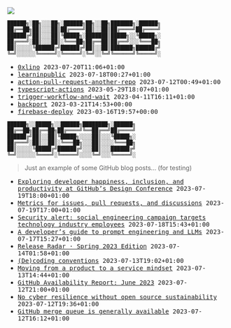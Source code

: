 <img src="https://github-profile-trophy.vercel.app/?username=0xlino&theme=onedark"/>

```
██████╗░██╗░░░██╗░██████╗██╗░░██╗███████╗░██████╗
██╔══██╗██║░░░██║██╔════╝██║░░██║██╔════╝██╔════╝
██████╔╝██║░░░██║╚█████╗░███████║█████╗░░╚█████╗░
██╔═══╝░██║░░░██║░╚═══██╗██╔══██║██╔══╝░░░╚═══██╗
██║░░░░░╚██████╔╝██████╔╝██║░░██║███████╗██████╔╝
╚═╝░░░░░░╚═════╝░╚═════╝░╚═╝░░╚═╝╚══════╝╚═════╝░
```

<!-- PUSHES:START -->

- <samp>[0xlino](https://github.com/0xlino/0xlino) <kbd>2023-07-20T11:06+01:00</kbd></samp>
- <samp>[learninpublic](https://github.com/0xlino/learninpublic) <kbd>2023-07-18T00:27+01:00</kbd></samp>
- <samp>[action-pull-request-another-repo](https://github.com/0xlino/action-pull-request-another-repo) <kbd>2023-07-12T00:49+01:00</kbd></samp>
- <samp>[typescript-actions](https://github.com/0xlino/typescript-actions) <kbd>2023-05-29T18:07+01:00</kbd></samp>
- <samp>[trigger-workflow-and-wait](https://github.com/0xlino/trigger-workflow-and-wait) <kbd>2023-04-11T16:11+01:00</kbd></samp>
- <samp>[backport](https://github.com/0xlino/backport) <kbd>2023-03-21T14:53+00:00</kbd></samp>
- <samp>[firebase-deploy](https://github.com/0xlino/firebase-deploy) <kbd>2023-03-16T19:57+00:00</kbd></samp>

<!-- PUSHES:END -->

```
██████╗░░█████╗░░██████╗████████╗░██████╗
██╔══██╗██╔══██╗██╔════╝╚══██╔══╝██╔════╝
██████╔╝██║░░██║╚█████╗░░░░██║░░░╚█████╗░
██╔═══╝░██║░░██║░╚═══██╗░░░██║░░░░╚═══██╗
██║░░░░░╚█████╔╝██████╔╝░░░██║░░░██████╔╝
╚═╝░░░░░░╚════╝░╚═════╝░░░░╚═╝░░░╚═════╝░
```

> Just an example of some GitHub blog posts... (for testing)

<!-- POSTS:START -->

- <samp>[Exploring developer happiness, inclusion, and productivity at GitHub’s Design Conference](https://github.blog/2023-07-19-exploring-developer-happiness-inclusion-and-productivity-at-githubs-design-conference/) <kbd>2023-07-19T18:00+01:00</kbd></samp>
- <samp>[Metrics for issues, pull requests, and discussions](https://github.blog/2023-07-19-metrics-for-issues-pull-requests-and-discussions/) <kbd>2023-07-19T17:00+01:00</kbd></samp>
- <samp>[Security alert: social engineering campaign targets technology industry employees](https://github.blog/2023-07-18-security-alert-social-engineering-campaign-targets-technology-industry-employees/) <kbd>2023-07-18T15:43+01:00</kbd></samp>
- <samp>[A developer&#8217;s guide to prompt engineering and LLMs](https://github.blog/2023-07-17-prompt-engineering-guide-generative-ai-llms/) <kbd>2023-07-17T15:27+01:00</kbd></samp>
- <samp>[Release Radar · Spring 2023 Edition](https://github.blog/2023-07-13-release-radar-spring-23/) <kbd>2023-07-14T01:58+01:00</kbd></samp>
- <samp>[(De)coding conventions](https://github.blog/2023-07-13-decoding-conventions/) <kbd>2023-07-13T19:02+01:00</kbd></samp>
- <samp>[Moving from a product to a service mindset](https://github.blog/2023-07-13-moving-from-a-product-to-a-service-mindset/) <kbd>2023-07-13T14:44+01:00</kbd></samp>
- <samp>[GitHub Availability Report: June 2023](https://github.blog/2023-07-12-github-availability-report-june-2023/) <kbd>2023-07-12T21:00+01:00</kbd></samp>
- <samp>[No cyber resilience without open source sustainability](https://github.blog/2023-07-12-no-cyber-resilience-without-open-source-sustainability/) <kbd>2023-07-12T19:36+01:00</kbd></samp>
- <samp>[GitHub merge queue is generally available](https://github.blog/2023-07-12-github-merge-queue-is-generally-available/) <kbd>2023-07-12T16:12+01:00</kbd></samp>

<!-- POSTS:END -->
